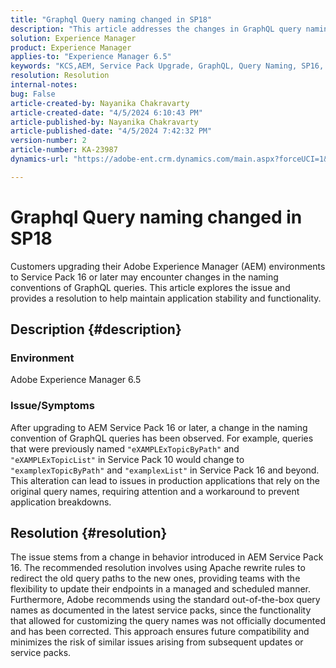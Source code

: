 ```yaml
---
title: "Graphql Query naming changed in SP18"
description: "This article addresses the changes in GraphQL query naming conventions following an upgrade to AEM Service Pack 16 and later, which may impact production applic"
solution: Experience Manager
product: Experience Manager
applies-to: "Experience Manager 6.5"
keywords: "KCS,AEM, Service Pack Upgrade, GraphQL, Query Naming, SP16, SP18, Production Impact, Apache Rewrite"
resolution: Resolution
internal-notes: 
bug: False
article-created-by: Nayanika Chakravarty
article-created-date: "4/5/2024 6:10:43 PM"
article-published-by: Nayanika Chakravarty
article-published-date: "4/5/2024 7:42:32 PM"
version-number: 2
article-number: KA-23987
dynamics-url: "https://adobe-ent.crm.dynamics.com/main.aspx?forceUCI=1&pagetype=entityrecord&etn=knowledgearticle&id=861ce2ce-77f3-ee11-904c-6045bd006704"

---
```

# Graphql Query naming changed in SP18


Customers upgrading their Adobe Experience Manager (AEM) environments to Service Pack 16 or later may encounter changes in the naming conventions of GraphQL queries. This article explores the issue and provides a resolution to help maintain application stability and functionality.

## Description {#description}


### Environment

Adobe Experience Manager 6.5

### Issue/Symptoms

After upgrading to AEM Service Pack 16 or later, a change in the naming convention of GraphQL queries has been observed. For example, queries that were previously named `"eXAMPLExTopicByPath"` and `"eXAMPLExTopicList"` in Service Pack 10 would change to `"examplexTopicByPath"` and `"examplexList"` in Service Pack 16 and beyond. This alteration can lead to issues in production applications that rely on the original query names, requiring attention and a workaround to prevent application breakdowns.


## Resolution {#resolution}


The issue stems from a change in behavior introduced in AEM Service Pack 16. The recommended resolution involves using Apache rewrite rules to redirect the old query paths to the new ones, providing teams with the flexibility to update their endpoints in a managed and scheduled manner. Furthermore, Adobe recommends using the standard out-of-the-box query names as documented in the latest service packs, since the functionality that allowed for customizing the query names was not officially documented and has been corrected. This approach ensures future compatibility and minimizes the risk of similar issues arising from subsequent updates or service packs.
